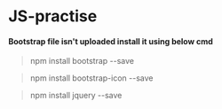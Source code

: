# JS-practise

#### Bootstrap file isn't uploaded install it using below cmd
>npm install bootstrap --save

>npm install bootstrap-icon --save

>npm install jquery --save
